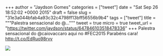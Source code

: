 
+++
author = "Jaydson Gomes"
categories = ["tweet"]
date = "Sat Sep 26 18:52:02 +0000 2015"
draft = false
slug = "31e3a044bfab4a93c32c4798ff13bff56556b9b4"
tags = ["tweet"]
title = """Palestra sensacional do @..."""
tweet = true
micro = true
tweet_url = "https://twitter.com/jaydson/status/647846103518478336"
+++
Palestra sensacional do @caiovaccaro aqui no #FEC2015 Parabéns cara! http://t.co/EdRuo98rvv

![](/images/tweet-media/647846103518478336-CP2cffvXAAAvTC3.jpg)